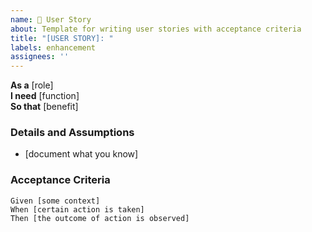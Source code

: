 ```yaml
---
name: 📝 User Story
about: Template for writing user stories with acceptance criteria
title: "[USER STORY]: "
labels: enhancement
assignees: ''
---
```


**As a** [role]  
**I need** [function]  
**So that** [benefit]  
      
### Details and Assumptions
* [document what you know]      

### Acceptance Criteria
```gherkin
Given [some context]  
When [certain action is taken]  
Then [the outcome of action is observed]  
